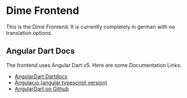 # Dime Frontend
This is the Dime Frontend. It is currently completely in german with no translation options.

## Angular Dart Docs

The frontend uses Angular Dart v5. Here are some Documentation Links:
* [AngularDart Dartdocs](https://pub.dartlang.org/documentation/angular/latest/)
* [Angular.io (angular typescript version)](https://angular.io/docs)
* [AngularDart on Github](https://github.com/dart-lang/angular/)
